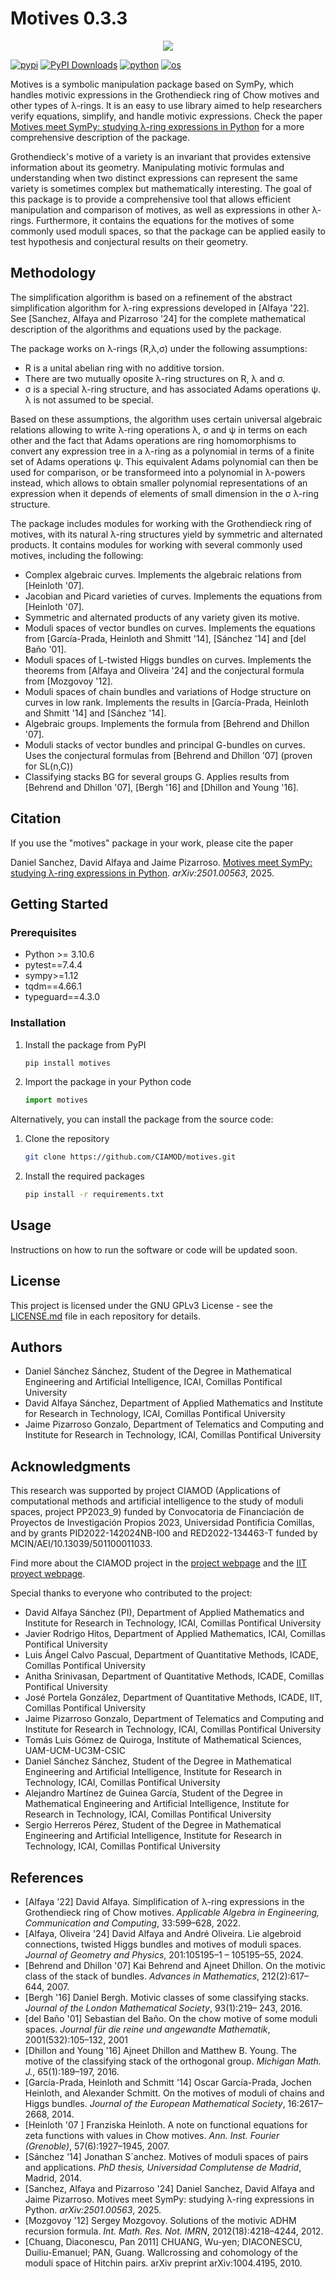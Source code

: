 # Motives 0.3.3

<p align="center">
  <img src="https://github.com/user-attachments/assets/aa6f0c16-2ae5-4d86-92f7-86d47ac6596f" />
</p>

[![pypi](https://img.shields.io/pypi/v/motives.svg)](https://pypi.python.org/pypi/motives)
[![PyPI Downloads](https://static.pepy.tech/badge/motives)](https://pepy.tech/projects/motives)
[![python](https://img.shields.io/badge/python-%5E3.10-blue)]()
[![os](https://img.shields.io/badge/OS-Ubuntu%2C%20Mac%2C%20Windows-purple)]()

Motives is a symbolic manipulation package based on SymPy, which handles motivic expressions in the Grothendieck ring of Chow
motives and other types of λ-rings. It is an easy to use library aimed to help researchers verify equations, simplify, and handle motivic expressions. Check the paper [Motives meet SymPy: studying λ-ring expressions in Python](https://arxiv.org/abs/2501.00563) for a more comprehensive description of the package.

Grothendieck's motive of a variety is an invariant that provides extensive information about its geometry. Manipulating motivic formulas and understanding when two distinct expressions can represent the same variety is sometimes complex but mathematically interesting. The goal of this package is to provide a comprehensive tool that allows efficient manipulation and comparison of motives, as well as expressions in other λ-rings. Furthermore, it contains the equations for the motives of some commonly used moduli spaces, so that the package can be applied easily to test hypothesis and conjectural results on their geometry.

## Methodology

The simplification algorithm is based on a refinement of the abstract simplification algorithm for λ-ring expressions developed in [Alfaya '22]. See [Sanchez, Alfaya and Pizarroso '24] for the complete mathematical description of the algorithms and equations used by the package.

The package works on λ-rings (R,λ,σ) under the following assumptions:

- R is a unital abelian ring with no additive torsion.
- There are two mutually oposite λ-ring structures on R, λ and σ.
- σ is a special λ-ring structure, and has associated Adams operations ψ. λ is not assumed to be special.

Based on these assumptions, the algorithm uses certain universal algebraic relations allowing to write λ-ring operations λ, σ and ψ in terms on each other and the fact that Adams operations are ring homomorphisms to convert any expression tree in a λ-ring as a polynomial in terms of a finite set of Adams operations ψ. This equivalent Adams polynomial can then be used for comparison, or be transformeed into a polynomial in λ-powers instead, which allows to obtain smaller polynomial representations of an expression when it depends of elements of small dimension in the σ λ-ring structure.

The package includes modules for working with the Grothendieck ring of motives, with its natural λ-ring structures yield by symmetric and alternated products. It contains modules for working with several commonly used motives, including the following:

- Complex algebraic curves. Implements the algebraic relations from [Heinloth '07].
- Jacobian and Picard varieties of curves. Implements the equations from [Heinloth '07].
- Symmetric and alternated products of any variety given its motive.
- Moduli spaces of vector bundles on curves. Implements the equations from [García-Prada, Heinloth and Shmitt '14], [Sánchez '14] and [del Baño '01].
- Moduli spaces of L-twisted Higgs bundles on curves. Implements the theorems from [Alfaya and Oliveira '24] and the conjectural formula from [Mozgovoy '12].
- Moduli spaces of chain bundles and variations of Hodge structure on curves in low rank. Implements the results in [García-Prada, Heinloth and Shmitt '14] and [Sánchez '14].
- Algebraic groups. Implements the formula from [Behrend and Dhillon '07].
- Moduli stacks of vector bundles and principal G-bundles on curves. Uses the conjectural formulas from [Behrend and Dhillon '07] (proven for SL(n,C))
- Classifying stacks BG for several groups G. Applies results from [Behrend and Dhillon '07], [Bergh '16] and [Dhillon and Young '16].

## Citation

If you use the "motives" package in your work, please cite the paper

Daniel Sanchez, David Alfaya and Jaime Pizarroso. [Motives meet SymPy: studying λ-ring expressions in Python](https://arxiv.org/abs/2501.00563). _arXiv:2501.00563_, 2025.

## Getting Started

### Prerequisites

- Python >= 3.10.6
- pytest==7.4.4
- sympy>=1.12
- tqdm==4.66.1
- typeguard==4.3.0

### Installation

1. Install the package from PyPI

   ```sh
   pip install motives
   ```

2. Import the package in your Python code
   ```python
   import motives
   ```

Alternatively, you can install the package from the source code:

1. Clone the repository
   ```sh
   git clone https://github.com/CIAMOD/motives.git
   ```
2. Install the required packages
   ```sh
   pip install -r requirements.txt
   ```

## Usage

Instructions on how to run the software or code will be updated soon.

## License

This project is licensed under the GNU GPLv3 License - see the [LICENSE.md](LICENSE.md) file in each repository for details.

## Authors

- Daniel Sánchez Sánchez, Student of the Degree in Mathematical Engineering and Artificial Intelligence, ICAI, Comillas Pontifical University
- David Alfaya Sánchez, Department of Applied Mathematics and Institute for Research in Technology, ICAI, Comillas Pontifical University
- Jaime Pizarroso Gonzalo, Department of Telematics and Computing and Institute for Research in Technology, ICAI, Comillas Pontifical University

## Acknowledgments

This research was supported by project CIAMOD (Applications of computational methods and artificial intelligence to the study of moduli spaces, project PP2023_9) funded by Convocatoria de Financiación de Proyectos de Investigación Propios 2023, Universidad Pontificia Comillas, and by grants PID2022-142024NB-I00 and RED2022-134463-T funded by MCIN/AEI/10.13039/501100011033.

Find more about the CIAMOD project in the [project webpage](https://ciamod.github.io/) and the [IIT proyect webpage](https://www.iit.comillas.edu/publicacion/proyecto/en/CIAMOD/Aplicaciones_de_m%c3%a9todos_computacionales_y_de_inteligencia_artificial_al_estudio_de_espacios_de_moduli).

Special thanks to everyone who contributed to the project:

- David Alfaya Sánchez (PI), Department of Applied Mathematics and Institute for Research in Technology, ICAI, Comillas Pontifical University
- Javier Rodrigo Hitos, Department of Applied Mathematics, ICAI, Comillas Pontifical University
- Luis Ángel Calvo Pascual, Department of Quantitative Methods, ICADE, Comillas Pontifical University
- Anitha Srinivasan, Department of Quantitative Methods, ICADE, Comillas Pontifical University
- José Portela González, Department of Quantitative Methods, ICADE, IIT, Comillas Pontifical University
- Jaime Pizarroso Gonzalo, Department of Telematics and Computing and Institute for Research in Technology, ICAI, Comillas Pontifical University
- Tomás Luis Gómez de Quiroga, Institute of Mathematical Sciences, UAM-UCM-UC3M-CSIC
- Daniel Sánchez Sánchez, Student of the Degree in Mathematical Engineering and Artificial Intelligence, Institute for Research in Technology, ICAI, Comillas Pontifical University
- Alejandro Martínez de Guinea García, Student of the Degree in Mathematical Engineering and Artificial Intelligence, Institute for Research in Technology, ICAI, Comillas Pontifical University
- Sergio Herreros Pérez, Student of the Degree in Mathematical Engineering and Artificial Intelligence, Institute for Research in Technology, ICAI, Comillas Pontifical University

## References

- [Alfaya '22] David Alfaya. Simplification of λ-ring expressions in the Grothendieck ring of Chow motives. _Applicable Algebra in Engineering, Communication and Computing_, 33:599–628, 2022.
- [Alfaya, Oliveira '24] David Alfaya and André Oliveira. Lie algebroid connections, twisted Higgs bundles and motives of moduli spaces.
  _Journal of Geometry and Physics_, 201:105195–1 – 105195–55, 2024.
- [Behrend and Dhillon '07] Kai Behrend and Ajneet Dhillon. On the motivic class of the stack of bundles. _Advances in Mathematics_,
  212(2):617–644, 2007.
- [Bergh '16] Daniel Bergh. Motivic classes of some classifying stacks. _Journal of the London Mathematical Society_, 93(1):219–
  243, 2016.
- [del Baño '01] Sebastian del Baño. On the chow motive of some moduli spaces. _Journal für die reine und angewandte Mathematik_,
  2001(532):105–132, 2001
- [Dhillon and Young '16] Ajneet Dhillon and Matthew B. Young. The motive of the classifying stack of the orthogonal group. _Michigan Math. J._, 65(1):189–197, 2016.
- [García-Prada, Heinloth and Schmitt '14] Oscar García-Prada, Jochen Heinloth, and Alexander Schmitt. On the motives of moduli of chains and Higgs bundles. _Journal of the European Mathematical Society_, 16:2617–2668, 2014.
- [Heinloth '07 ] Franziska Heinloth. A note on functional equations for zeta functions with values in Chow motives. _Ann. Inst. Fourier (Grenoble)_, 57(6):1927–1945, 2007.
- [Sánchez '14] Jonathan S´anchez. Motives of moduli spaces of pairs and applications. _PhD thesis, Universidad Complutense de Madrid_, Madrid, 2014.
- [Sanchez, Alfaya and Pizarroso '24] Daniel Sanchez, David Alfaya and Jaime Pizarroso. Motives meet SymPy: studying λ-ring expressions in Python. _arXiv:2501.00563_, 2025.
- [Mozgovoy '12] Sergey Mozgovoy. Solutions of the motivic ADHM recursion formula. _Int. Math. Res. Not. IMRN_, 2012(18):4218–4244, 2012.
- [Chuang, Diaconescu, Pan 2011] CHUANG, Wu-yen; DIACONESCU, Duiliu-Emanuel; PAN, Guang. Wallcrossing and cohomology of the moduli space of Hitchin pairs. arXiv preprint arXiv:1004.4195, 2010.
